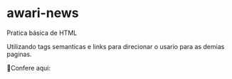 # awari-news #

Pratica básica de HTML

Utilizando tags semanticas e links para direcionar o usario para as demias paginas.

:pushpin:Confere aqui:
